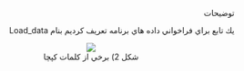 <div dir="rtl">
  
  توضيحات
    </div>
    
    
  
<div dir="rtl">
 

يك تابع براي فراخواني داده هاي برنامه تعريف كرديم بنام 
Load_data 
</div>
    
<p align="center">
      <img src=screen/"1.jpg" />
     <br> شكل 2) برخي از كلمات كپچا<br/>
    </p>
 

